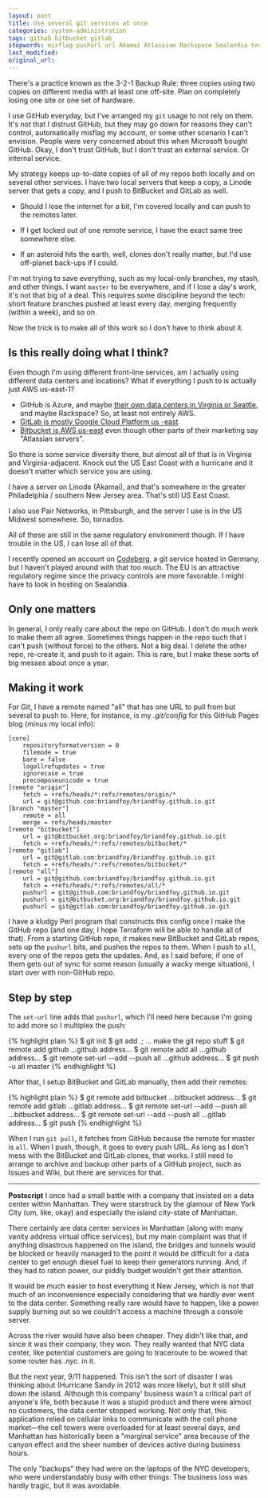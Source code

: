```yaml
---
layout: post
title: Use several git services at once
categories: system-administration
tags: github bitbucket gitlab
stopwords: misflag pushurl url Akamai Atlassian Rackspace Sealandia tornados
last_modified:
original_url:
---
```


There's a practice known as the 3-2-1 Backup Rule: three copies using two copies on different media with at least one off-site. Plan on completely losing one site or one set of hardware.

<!--more-->

I use GitHub everyday, but I've arranged my `git` usage to not rely on them. It's not that I distrust GitHub, but they may go down for reasons they can't control, automatically misflag my account, or some other scenario I can't envision. People were very concerned about this when Microsoft bought GitHub. Okay, I don't trust GitHub, but I don't trust an external service. Or internal service.

My strategy keeps up-to-date copies of all of my repos both locally and on several other services. I have two local servers that keep a copy, a Linode server that gets a copy, and I push to BitBucket and GitLab as well.

* Should I lose the internet for a bit, I'm covered locally and can push to the remotes later.

* If I get locked out of one remote service, I have the exact same tree somewhere else.

* If an asteroid hits the earth, well, clones don't really matter, but I'd use off-planet back-ups if I could.

I'm not trying to save everything, such as my local-only branches, my stash, and other things. I want `master` to be everywhere, and if I lose a day's work, it's not that big of a deal. This requires some discipline beyond the tech: short feature branches pushed at least every day, merging frequently (within a week), and so on.

Now the trick is to make all of this work so I don't have to think about it.

## Is this really doing what I think?

Even though I'm using different front-line services, am I actually using different data centers and locations? What if everything I push to is actually just AWS us-east-1?

* GitHub is Azure, and maybe [their own data centers in Virginia or Seattle](https://github.blog/2017-10-12-evolution-of-our-data-centers/), and maybe Rackspace? So, at least not entirely AWS.
* [GitLab is mostly Google Cloud Platform us -east](https://about.gitlab.com/handbook/engineering/infrastructure/production/architecture/)
* [Bitbucket is AWS us-east](https://www.atlassian.com/trust/reliability/cloud-architecture-and-operational-practices#data-backups) even though other parts of their marketing say "Atlassian servers".

So there is some service diversity there, but almost all of that is in Virginia and Virginia-adjacent. Knock out the US East Coast with a hurricane and it doesn't matter which service you are using.

I have a server on Linode (Akamai), and that's somewhere in the greater Philadelphia / southern New Jersey area. That's still US East Coast.

I also use Pair Networks, in Pittsburgh, and the server I use is in the US Midwest somewhere. So, tornados.

All of these are still in the same regulatory environment though. If I have trouble in the US, I can lose all of that.

I recently opened an account on [Codeberg](https://codeberg.org), a git service hosted in Germany, but I haven't played around with that too much. The EU is an attractive regulatory regime since the privacy controls are more favorable. I might have to look in hosting on Sealandia.

## Only one matters

In general, I only really care about the repo on GitHub. I don't do much work to make them all agree. Sometimes things happen in the repo such that I can't push (without force) to the others. Not a big deal. I delete the other repo, re-create it, and push to it again. This is rare, but I make these sorts of big messes about once a year.

## Making it work

For Git, I have a remote named "all" that has one URL to pull from but several to push to. Here, for instance, is my *.git/config* for this GitHub Pages blog (minus my local info):

    [core]
        repositoryformatversion = 0
        filemode = true
        bare = false
        logallrefupdates = true
        ignorecase = true
        precomposeunicode = true
    [remote "origin"]
        fetch = +refs/heads/*:refs/remotes/origin/*
        url = git@github.com:briandfoy/briandfoy.github.io.git
    [branch "master"]
        remote = all
        merge = refs/heads/master
    [remote "bitbucket"]
        url = git@bitbucket.org:briandfoy/briandfoy.github.io.git
        fetch = +refs/heads/*:refs/remotes/bitbucket/*
    [remote "gitlab"]
        url = git@gitlab.com:briandfoy/briandfoy.github.io.git
        fetch = +refs/heads/*:refs/remotes/bitbucket/*
    [remote "all"]
        url = git@github.com:briandfoy/briandfoy.github.io.git
        fetch = +refs/heads/*:refs/remotes/all/*
        pushurl = git@github.com:briandfoy/briandfoy.github.io.git
        pushurl = git@bitbucket.org:briandfoy/briandfoy.github.io.git
        pushurl = git@gitlab.com:briandfoy/briandfoy.github.io.git

I have a kludgy Perl program that constructs this config once I make the GitHub repo (and one day, I hope Terraform will be able to handle all of that). From a starting GitHub repo, it makes new BitBucket and GitLab repos, sets up the `pushurl` bits, and pushes the repos to them. When I push to `all`, every one of the repos gets the updates. And, as I said before, if one of them gets out of sync for some reason (usually a wacky merge situation), I start over with non-GitHub repo.

## Step by step

The `set-url` line adds that `pushurl`, which I'll need here because I'm going to add more so I multiplex the push:

{% highlight plain %}
$ git init
$ git add .; ... make the git repo stuff
$ git remote add github ...github address...
$ git remote add all ...github address...
$ git remote set-url --add --push all ...github address...
$ git push -u all master
{% endhighlight %}

After that, I setup BitBucket and GitLab manually, then add their remotes:

{% highlight plain %}
$ git remote add bitbucket ...bitbucket address...
$ git remote add gitlab ...gitlab address...
$ git remote set-url --add --push all ...bitbucket address...
$ git remote set-url --add --push all ...gitlab address...
$ git push
{% endhighlight %}

When I run `git pull`, it fetches from GitHub because the remote for master is `all`. When I push, though, it goes to every push URL. As long as I don't mess with the BitBucket and GitLab clones, that works. I still need to arrange to archive and backup other parts of a GitHub project, such as Issues and Wiki, but there are services for that.

---

**Postscript** I once had a small battle with a company that insisted on a data center within Manhattan. They were starstruck by the glamour of New York City (um, like, okay) and especially the island city-state of Manhattan.

There certainly are data center services in Manhattan (along with many vanity address virtual office services), but my main complaint was that if anything disastrous happened on the island, the bridges and tunnels would be blocked or heavily managed to the point it would be difficult for a data center to get enough diesel fuel to keep their generators running. And, if they had to ration power, our piddly budget wouldn't get their attention.

It would be much easier to host everything it New Jersey, which is not that much of an inconvenience especially considering that we hardly ever went to the data center. Something really rare would have to happen, like a power supply burning out so we couldn't access a machine through a console server.

Across the river would have also been cheaper. They didn't like that, and since it was their company, they won. They really wanted that NYC data center, like potential customers are going to traceroute to be wowed that some router has *.nyc.* in it.

But the next year, 9/11 happened. This isn't the sort of disaster I was thinking about (Hurricane Sandy in 2012 was more likely), but it still shut down the island. Although this company' business wasn't a critical part of anyone's life, both because it was a stupid product and there were almost no customers, the data center stopped working. Not only that, this application relied on cellular links to communicate with the cell phone market—the cell towers were overloaded for at least several days, and Manhattan has historically been a "marginal service" area because of the canyon effect and the sheer number of devices active during business hours.

The only "backups" they had were on the laptops of the NYC developers, who were understandably busy with other things. The business loss was hardly tragic, but it was avoidable.
